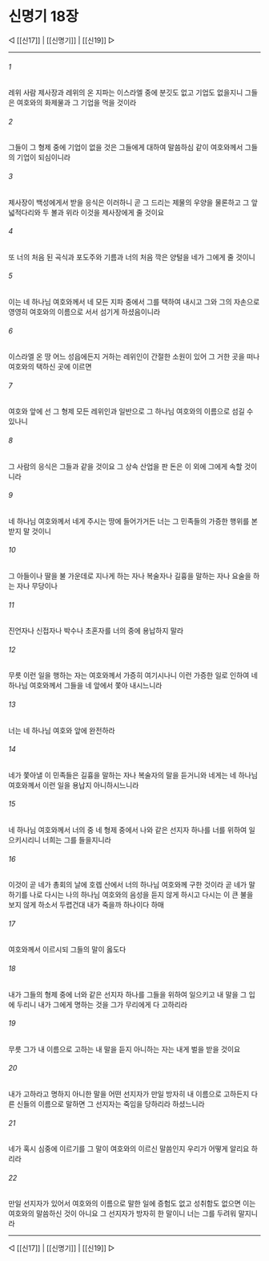 # 신명기 18장

◁ [[신17]] | [[신명기]] | [[신19]] ▷
***

###### 1
레위 사람 제사장과 레위의 온 지파는 이스라엘 중에 분깃도 없고 기업도 없을지니 그들은 여호와의 화제물과 그 기업을 먹을 것이라

###### 2
그들이 그 형제 중에 기업이 없을 것은 그들에게 대하여 말씀하심 같이 여호와께서 그들의 기업이 되심이니라

###### 3
제사장이 백성에게서 받을 응식은 이러하니 곧 그 드리는 제물의 우양을 물론하고 그 앞 넓적다리와 두 볼과 위라 이것을 제사장에게 줄 것이요

###### 4
또 너의 처음 된 곡식과 포도주와 기름과 너의 처음 깍은 양털을 네가 그에게 줄 것이니

###### 5
이는 네 하나님 여호와께서 네 모든 지파 중에서 그를 택하여 내시고 그와 그의 자손으로 영영히 여호와의 이름으로 서서 섬기게 하셨음이니라

###### 6
이스라엘 온 땅 어느 성읍에든지 거하는 레위인이 간절한 소원이 있어 그 거한 곳을 떠나 여호와의 택하신 곳에 이르면

###### 7
여호와 앞에 선 그 형제 모든 레위인과 일반으로 그 하나님 여호와의 이름으로 섬길 수 있나니

###### 8
그 사람의 응식은 그들과 같을 것이요 그 상속 산업을 판 돈은 이 외에 그에게 속할 것이니라

###### 9
네 하나님 여호와께서 네게 주시는 땅에 들어가거든 너는 그 민족들의 가증한 행위를 본받지 말 것이니

###### 10
그 아들이나 딸을 불 가운데로 지나게 하는 자나 복술자나 길흉을 말하는 자나 요술을 하는 자나 무당이나

###### 11
진언자나 신접자나 박수나 초혼자를 너의 중에 용납하지 말라

###### 12
무릇 이런 일을 행하는 자는 여호와께서 가증히 여기시나니 이런 가증한 일로 인하여 네 하나님 여호와께서 그들을 네 앞에서 쫓아 내시느니라

###### 13
너는 네 하나님 여호와 앞에 완전하라

###### 14
네가 쫓아낼 이 민족들은 길흉을 말하는 자나 복술자의 말을 듣거니와 네게는 네 하나님 여호와께서 이런 일을 용납지 아니하시느니라

###### 15
네 하나님 여호와께서 너의 중 네 형제 중에서 나와 같은 선지자 하나를 너를 위하여 일으키시리니 너희는 그를 들을지니라

###### 16
이것이 곧 네가 총회의 날에 호렙 산에서 너의 하나님 여호와께 구한 것이라 곧 네가 말하기를 나로 다시는 나의 하나님 여호와의 음성을 듣지 않게 하시고 다시는 이 큰 불을 보지 않게 하소서 두렵건대 내가 죽을까 하나이다 하매

###### 17
여호와께서 이르시되 그들의 말이 옳도다

###### 18
내가 그들의 형제 중에 너와 같은 선지자 하나를 그들을 위하여 일으키고 내 말을 그 입에 두리니 내가 그에게 명하는 것을 그가 무리에게 다 고하리라

###### 19
무릇 그가 내 이름으로 고하는 내 말을 듣지 아니하는 자는 내게 벌을 받을 것이요

###### 20
내가 고하라고 명하지 아니한 말을 어떤 선지자가 만일 방자히 내 이름으로 고하든지 다른 신들의 이름으로 말하면 그 선지자는 죽임을 당하리라 하셨느니라

###### 21
네가 혹시 심중에 이르기를 그 말이 여호와의 이르신 말씀인지 우리가 어떻게 알리요 하리라

###### 22
만일 선지자가 있어서 여호와의 이름으로 말한 일에 증험도 없고 성취함도 없으면 이는 여호와의 말씀하신 것이 아니요 그 선지자가 방자히 한 말이니 너는 그를 두려워 말지니라

***
◁ [[신17]] | [[신명기]] | [[신19]] ▷